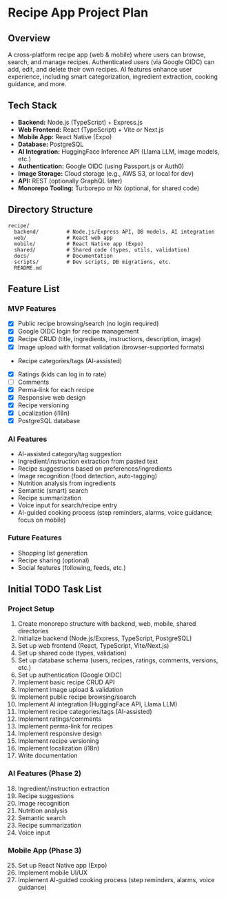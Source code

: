 # Recipe App Project Plan

## Overview

A cross-platform recipe app (web & mobile) where users can browse, search, and manage recipes. Authenticated users (via Google OIDC) can add, edit, and delete their own recipes. AI features enhance user experience, including smart categorization, ingredient extraction, cooking guidance, and more.

## Tech Stack

- **Backend:** Node.js (TypeScript) + Express.js
- **Web Frontend:** React (TypeScript) + Vite or Next.js
- **Mobile App:** React Native (Expo)
- **Database:** PostgreSQL
- **AI Integration:** HuggingFace Inference API (Llama LLM, image models, etc.)
- **Authentication:** Google OIDC (using Passport.js or Auth0)
- **Image Storage:** Cloud storage (e.g., AWS S3, or local for dev)
- **API:** REST (optionally GraphQL later)
- **Monorepo Tooling:** Turborepo or Nx (optional, for shared code)

## Directory Structure

```
recipe/
  backend/         # Node.js/Express API, DB models, AI integration
  web/             # React web app
  mobile/          # React Native app (Expo)
  shared/          # Shared code (types, utils, validation)
  docs/            # Documentation
  scripts/         # Dev scripts, DB migrations, etc.
  README.md
```

## Feature List

### MVP Features

- [x] Public recipe browsing/search (no login required)
- [x] Google OIDC login for recipe management
- [x] Recipe CRUD (title, ingredients, instructions, description, image)
- [x] Image upload with format validation (browser-supported formats)
- Recipe categories/tags (AI-assisted)
- [x] Ratings (kids can log in to rate)
- [ ] Comments
- [x] Perma-link for each recipe
- [x] Responsive web design
- [x] Recipe versioning
- [x] Localization (i18n)
- [x] PostgreSQL database

### AI Features

- AI-assisted category/tag suggestion
- Ingredient/instruction extraction from pasted text
- Recipe suggestions based on preferences/ingredients
- Image recognition (food detection, auto-tagging)
- Nutrition analysis from ingredients
- Semantic (smart) search
- Recipe summarization
- Voice input for search/recipe entry
- AI-guided cooking process (step reminders, alarms, voice guidance; focus on mobile)

### Future Features

- Shopping list generation
- Recipe sharing (optional)
- Social features (following, feeds, etc.)

## Initial TODO Task List

### Project Setup

1. Create monorepo structure with backend, web, mobile, shared directories
2. Initialize backend (Node.js/Express, TypeScript, PostgreSQL)
3. Set up web frontend (React, TypeScript, Vite/Next.js)
4. Set up shared code (types, validation)
5. Set up database schema (users, recipes, ratings, comments, versions, etc.)
6. Set up authentication (Google OIDC)
7. Implement basic recipe CRUD API
8. Implement image upload & validation
9. Implement public recipe browsing/search
10. Implement AI integration (HuggingFace API, Llama LLM)
11. Implement recipe categories/tags (AI-assisted)
12. Implement ratings/comments
13. Implement perma-link for recipes
14. Implement responsive design
15. Implement recipe versioning
16. Implement localization (i18n)
17. Write documentation

### AI Features (Phase 2)

18. Ingredient/instruction extraction
19. Recipe suggestions
20. Image recognition
21. Nutrition analysis
22. Semantic search
23. Recipe summarization
24. Voice input

### Mobile App (Phase 3)

25. Set up React Native app (Expo)
26. Implement mobile UI/UX
27. Implement AI-guided cooking process (step reminders, alarms, voice guidance)
